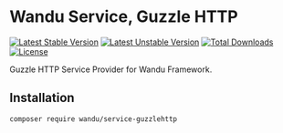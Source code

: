Wandu Service, Guzzle HTTP
==========================

[![Latest Stable Version](https://poser.pugx.org/wandu/service-guzzlehttp/v/stable.svg)](https://packagist.org/packages/wandu/service-guzzlehttp)
[![Latest Unstable Version](https://poser.pugx.org/wandu/service-guzzlehttp/v/unstable.svg)](https://packagist.org/packages/wandu/service-guzzlehttp)
[![Total Downloads](https://poser.pugx.org/wandu/service-guzzlehttp/downloads.svg)](https://packagist.org/packages/wandu/service-guzzlehttp)
[![License](https://poser.pugx.org/wandu/service-guzzlehttp/license.svg)](https://packagist.org/packages/wandu/service-guzzlehttp)

Guzzle HTTP Service Provider for Wandu Framework.

## Installation

```bash
composer require wandu/service-guzzlehttp
```
